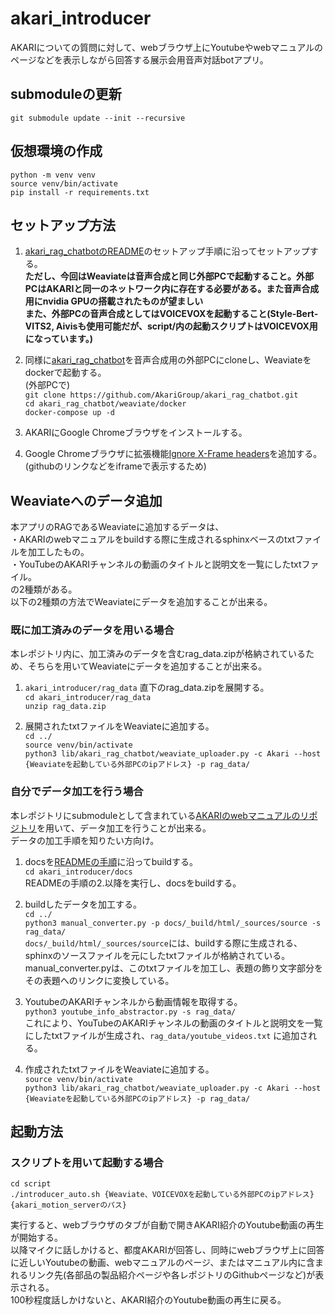 # akari_introducer

AKARIについての質問に対して、webブラウザ上にYoutubeやwebマニュアルのページなどを表示しながら回答する展示会用音声対話botアプリ。

## submoduleの更新
`git submodule update --init --recursive`  

## 仮想環境の作成
`python -m venv venv`  
`source venv/bin/activate`  
`pip install -r requirements.txt`  

## セットアップ方法
1. [akari_rag_chatbotのREADME](https://github.com/AkariGroup/akari_rag_chatbot/blob/main/README.md)のセットアップ手順に沿ってセットアップする。  
  **ただし、今回はWeaviateは音声合成と同じ外部PCで起動すること。外部PCはAKARIと同一のネットワーク内に存在する必要がある。また音声合成用にnvidia GPUの搭載されたものが望ましい**  
  **また、外部PCの音声合成としてはVOICEVOXを起動すること(Style-Bert-VITS2, Aivisも使用可能だが、script/内の起動スクリプトはVOICEVOX用になっています。)**  

2. 同様に[akari_rag_chatbot](https://github.com/AkariGroup/akari_rag_chatbot)を音声合成用の外部PCにcloneし、Weaviateをdockerで起動する。  
(外部PCで)  
`git clone https://github.com/AkariGroup/akari_rag_chatbot.git`  
`cd akari_rag_chatbot/weaviate/docker`  
`docker-compose up -d`  

3. AKARIにGoogle Chromeブラウザをインストールする。

4. Google Chromeブラウザに拡張機能[Ignore X-Frame headers](https://chrome.google.com/webstore/detail/ignore-x-frame-headers/gleekbfjekiniecknbkamfmkohkpodhe?pli=1)を追加する。(githubのリンクなどをiframeで表示するため)  

## Weaviateへのデータ追加
本アプリのRAGであるWeaviateに追加するデータは、  
・AKARIのwebマニュアルをbuildする際に生成されるsphinxベースのtxtファイルを加工したもの。  
・YouTubeのAKARIチャンネルの動画のタイトルと説明文を一覧にしたtxtファイル。  
の2種類がある。  
以下の2種類の方法でWeaviateにデータを追加することが出来る。  

### 既に加工済みのデータを用いる場合
本レポジトリ内に、加工済みのデータを含むrag_data.zipが格納されているため、そちらを用いてWeaviateにデータを追加することが出来る。
1. `akari_introducer/rag_data` 直下のrag_data.zipを展開する。  
  `cd akari_introducer/rag_data`  
  `unzip rag_data.zip`  

2. 展開されたtxtファイルをWeaviateに追加する。  
  `cd ../`  
  `source venv/bin/activate`  
  `python3 lib/akari_rag_chatbot/weaviate_uploader.py -c Akari --host {Weaviateを起動している外部PCのipアドレス} -p rag_data/`  

### 自分でデータ加工を行う場合
本レポジトリにsubmoduleとして含まれている[AKARIのwebマニュアルのリポジトリ](https://github.com/AkariGroup/docs.git)を用いて、データ加工を行うことが出来る。  
データの加工手順を知りたい方向け。  

1. docsを[READMEの手順](https://github.com/AkariGroup/docs/blob/main/README.md)に沿ってbuildする。  
  `cd akari_introducer/docs`  
  READMEの手順の2.以降を実行し、docsをbuildする。  

2. buildしたデータを加工する。  
  `cd ../`  
  `python3 manual_converter.py -p docs/_build/html/_sources/source -s rag_data/`  
  `docs/_build/html/_sources/source`には、buildする際に生成される、sphinxのソースファイルを元にしたtxtファイルが格納されている。  
  manual_converter.pyは、このtxtファイルを加工し、表題の飾り文字部分をその表題へのリンクに変換している。  

3. YoutubeのAKARIチャンネルから動画情報を取得する。  
  `python3 youtube_info_abstractor.py -s rag_data/`  
  これにより、YouTubeのAKARIチャンネルの動画のタイトルと説明文を一覧にしたtxtファイルが生成され、`rag_data/youtube_videos.txt` に追加される。  

4. 作成されたtxtファイルをWeaviateに追加する。  
  `source venv/bin/activate`  
  `python3 lib/akari_rag_chatbot/weaviate_uploader.py -c Akari --host {Weaviateを起動している外部PCのipアドレス} -p rag_data/`

## 起動方法
### スクリプトを用いて起動する場合
`cd script`  
`./introducer_auto.sh {Weaviate、VOICEVOXを起動している外部PCのipアドレス} {akari_motion_serverのパス}`

実行すると、webブラウザのタブが自動で開きAKARI紹介のYoutube動画の再生が開始する。  
以降マイクに話しかけると、都度AKARIが回答し、同時にwebブラウザ上に回答に近しいYoutubeの動画、webマニュアルのページ、またはマニュアル内に含まれるリンク先(各部品の製品紹介ページや各レポジトリのGithubページなど)が表示される。  
100秒程度話しかけないと、AKARI紹介のYoutube動画の再生に戻る。  
